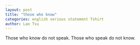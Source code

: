 ```yaml
---
layout: post
title: "those who know"
categories: english serious statement Tshirt
author: Lao Tsu
---
```

Those who know do not speak. Those who speak do not know.
